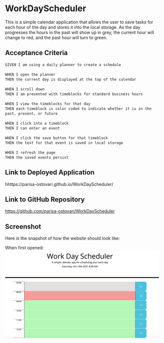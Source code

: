 # WorkDayScheduler

This is a simple calendar application that allows the user to save tasks for each hour of the day and stores it into the local storage. As the day progresses the hours in the past will show up in grey, the current hour will change to red, and the past hour will turn to green.
 
## Acceptance Criteria
```
GIVEN I am using a daily planner to create a schedule

WHEN I open the planner
THEN the current day is displayed at the top of the calendar

WHEN I scroll down
THEN I am presented with timeblocks for standard business hours

WHEN I view the timeblocks for that day
THEN each timeblock is color coded to indicate whether it is in the past, present, or future

WHEN I click into a timeblock
THEN I can enter an event

WHEN I click the save button for that timeblock
THEN the text for that event is saved in local storage

WHEN I refresh the page
THEN the saved events persist
```

## Link to Deployed Application

hhttps://parisa-ostovari.github.io/WorkDayScheduler/

## Link to GitHub Repository

https://github.com/parisa-ostovari/WorkDayScheduler

## Screenshot
Here is the snapshot of how the website should look like:
 
 When first opened:
![alt="Password Generator Screenshot"](./images/SchedulerScreenshot.png)